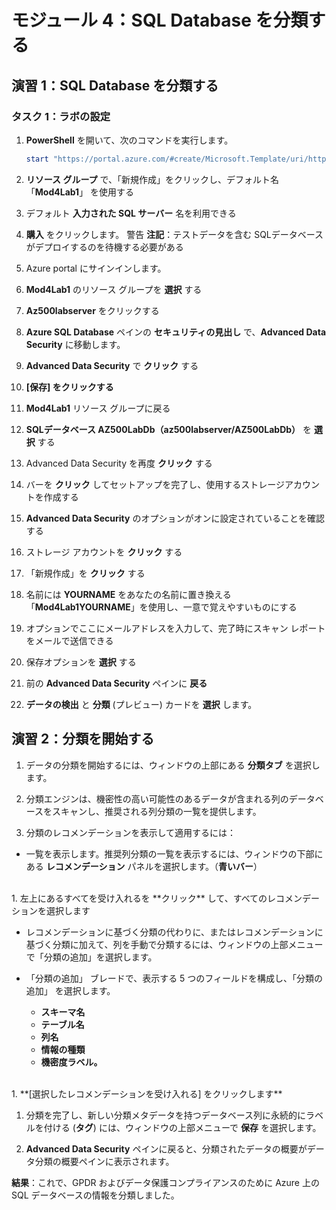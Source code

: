 ﻿



# モジュール 4：SQL Database を分類する 

## 演習 1：SQL Database を分類する

### タスク 1：ラボの設定

1.  **PowerShell** を開いて、次のコマンドを実行します。

     ```powershell
    start "https://portal.azure.com/#create/Microsoft.Template/uri/https%3A%2F%2Fraw.githubusercontent.com%2FMicrosoftLearning%2FAZ-500-Azure-Security%2Fmaster%2FAllfiles%2FLabs%2FMod4_Lab01%2Fazuredeploy.json" 
     ```

1.  **リソース グループ** で、「新規作成」をクリックし、デフォルト名「**Mod4Lab1**」 を使用する

1.  デフォルト **入力された SQL サーバー** 名を利用できる

1.  **購入** をクリックします。 
警告
**注記**：テストデータを含む SQLデータベースがデプロイするのを待機する必要がある




1.  Azure portal にサインインします。

1.  **Mod4Lab1** のリソース グループを **選択** する

1.  **Az500labserver** をクリックする

1.  **Azure SQL Database** ペインの **セキュリティの見出し** で、**Advanced Data Security** に移動します。

1.  **Advanced Data Security** で **クリック** する

1.  **[保存] をクリックする**

1.  **Mod4Lab1** リソース グループに戻る

1.  **SQLデータベース AZ500LabDb（az500labserver/AZ500LabDb）** を **選択** する

1.  Advanced Data Security を再度 **クリック** する 

1.  バーを **クリック** してセットアップを完了し、使用するストレージアカウントを作成する

1.  **Advanced Data Security** のオプションがオンに設定されていることを確認する 

1.  ストレージ アカウントを **クリック** する 

1.  「新規作成」を **クリック** する

1.  名前には **YOURNAME** をあなたの名前に置き換える「**Mod4Lab1YOURNAME**」を使用し、一意で覚えやすいものにする

1.  オプションでここにメールアドレスを入力して、完了時にスキャン レポートをメールで送信できる

1.  保存オプションを **選択** する

1.  前の **Advanced Data Security** ペインに **戻る**

1.  **データの検出** と **分類** (プレビュー) カードを **選択** します。

## 演習 2：分類を開始する

1.  データの分類を開始するには、ウィンドウの上部にある **分類タブ** を選択します。

1.  分類エンジンは、機密性の高い可能性のあるデータが含まれる列のデータベースをスキャンし、推奨される列分類の一覧を提供します。

1.  分類のレコメンデーションを表示して適用するには：

   - 一覧を表示します。推奨列分類の一覧を表示するには、ウィンドウの下部にある **レコメンデーション** パネルを選択します。（**青いバー**）   
   <br/>
1.  左上にあるすべてを受け入れるを **クリック** して、すべてのレコメンデーションを選択します

  - レコメンデーションに基づく分類の代わりに、またはレコメンデーションに基づく分類に加えて、列を手動で分類するには、ウィンドウの上部メニューで「分類の追加」を選択します。

  - 「分類の追加」 ブレードで、表示する 5 つのフィールドを構成し、「分類の追加」 を選択します。
     - **スキーマ名**
     - **テーブル名**
     - **列名**
     - **情報の種類**
     - **機密度ラベル。**
<br/>
1.  **[選択したレコメンデーションを受け入れる] をクリックします**

1.  分類を完了し、新しい分類メタデータを持つデータベース列に永続的にラベルを付ける (**タグ**) には、ウィンドウの上部メニューで **保存** を選択します。 

1.  **Advanced Data Security** ペインに戻ると、分類されたデータの概要がデータ分類の概要ペインに表示されます。


**結果**：これで、GPDR およびデータ保護コンプライアンスのために Azure 上の SQL データベースの情報を分類しました。




